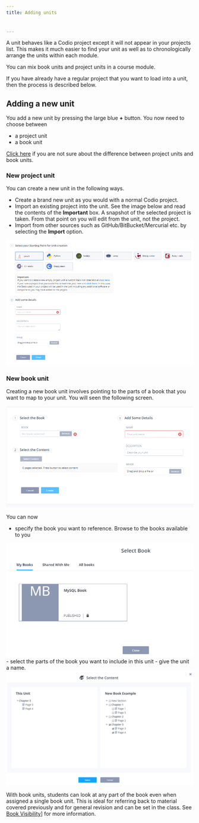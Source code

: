 ```yaml
---
title: Adding units


---
```


A unit behaves like a Codio project except it will not appear in your projects list. This makes it much easier to find your unit as well as to chronologically arrange the units within each module.

You can mix book units and project units in a course module.

If you have already have a regular project that you want to load into a unit, then the process is described below.

## Adding a new unit
You add a new unit by pressing the large blue **+** button. You now need to choose between

- a project unit
- a book unit

[Click here](/content/authoring/3ways) if you are not sure about the difference between project units and book units.

<a name="projectunit"></a>
### New project unit
You can create a new unit in the following ways.

- Create a brand new unit as you would with a normal Codio project.
- Import an existing project into the unit. See the image below and read the contents of the **Important** box. A snapshot of the selected project is taken. From that point on you will edit from the unit, not the project.
- Import from other sources such as GitHub/BitBucket/Mercurial etc. by selecting the **Import** option.

<img alt="UnitStart" src="/img/unitstart.png" class="simple"/>

<a name="createbook"></a>

### New book unit
Creating a new book unit involves pointing to the parts of a book that you want to map to your unit. You will seen the following screen.

<img alt="Book Unit" src="/img/newbook.png" class="simple"/>

You can now

- specify the book you want to reference. Browse to the books available to you
<img alt="Book browse" src="/img/selectbook.png" class="simple"/>
- select the parts of the book you want to include in this unit
- give the unit a name.

<img alt="Book Mapping" src="/img/bookmapping.png" class="simple"/>


With book units, students can look at any part of the book even when assigned a single book unit. This is ideal for referring back to material covered previously and for general revision and can be set in the class. See [Book Visibility](/classes/classmanagement/bookvisibility)] for more information.








